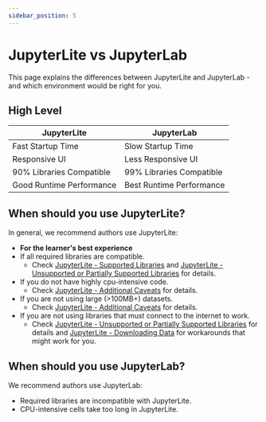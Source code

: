 ```yaml
---
sidebar_position: 5
---
```


# JupyterLite vs JupyterLab

This page explains the differences between JupyterLite and JupyterLab - and which environment would be right for you.

## High Level

| JupyterLite | JupyterLab |
|---|---|
| Fast Startup Time | Slow Startup Time |
| Responsive UI | Less Responsive UI |
| 90% Libraries Compatible | 99% Libraries Compatible |
| Good Runtime Performance | Best Runtime Performance |

## When should you use JupyterLite?

In general, we recommend authors use JupyterLite:
 - __For the learner's best experience__
 - If all required libraries are compatible.
   - Check [JupyterLite - Supported Libraries](./tools/jupyterlite#supported-libraries) and [JupyterLite - Unsupported or Partially Supported Libraries](./tools/jupyterlite#unsupported-or-partially-supported-libraries) for details.
 - If you do not have highly cpu-intensive code.
   - Check [JupyterLite - Additional Caveats](./tools/jupyterlite#additional-caveats) for details.
 - If you are not using large (>100MB+) datasets.
   - Check [JupyterLite - Additional Caveats](./tools/jupyterlite#additional-caveats) for details.
 - If you are not using libraries that must connect to the internet to work.
   - Check [JupyterLite - Unsupported or Partially Supported Libraries](./tools/jupyterlite#unsupported-or-partially-supported-libraries) for details and [JupyterLite - Downloading Data](./tools/jupyterlite#downloading-data) for workarounds that might work for you.

## When should you use JupyterLab?

We recommend authors use JupyterLab:
 - Required libraries are incompatible with JupyterLite.
 - CPU-intensive cells take too long in JupyterLite.
